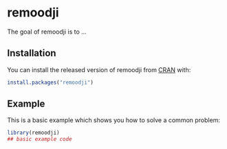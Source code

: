 
# remoodji

<!-- badges: start -->
<!-- badges: end -->

The goal of remoodji is to ...

## Installation

You can install the released version of remoodji from [CRAN](https://CRAN.R-project.org) with:

``` r
install.packages("remoodji")
```

## Example

This is a basic example which shows you how to solve a common problem:

``` r
library(remoodji)
## basic example code
```

